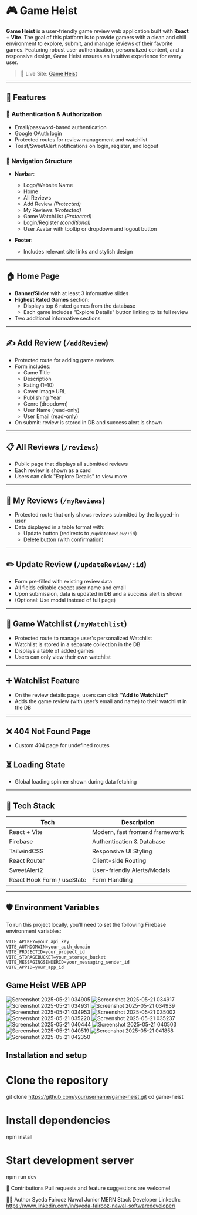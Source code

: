 # 🎮 Game Heist

**Game Heist** is a user-friendly game review web application built with **React + Vite**. The goal of this platform is to provide gamers with a clean and chill environment to explore, submit, and manage reviews of their favorite games. Featuring robust user authentication, personalized content, and a responsive design, Game Heist ensures an intuitive experience for every user.

> 🚀 Live Site: [Game Heist](https://game-heist-syeda-fairooz-nawal.netlify.app/)

---

## 🧩 Features

### 🔐 Authentication & Authorization
- Email/password-based authentication
- Google OAuth login
- Protected routes for review management and watchlist
- Toast/SweetAlert notifications on login, register, and logout

### 🧭 Navigation Structure
- **Navbar**:
  - Logo/Website Name
  - Home
  - All Reviews
  - Add Review _(Protected)_
  - My Reviews _(Protected)_
  - Game WatchList _(Protected)_
  - Login/Register _(conditional)_
  - User Avatar with tooltip or dropdown and logout button

- **Footer**:
  - Includes relevant site links and stylish design

---

## 🏠 Home Page
- **Banner/Slider** with at least 3 informative slides
- **Highest Rated Games** section:
  - Displays top 6 rated games from the database
  - Each game includes "Explore Details" button linking to its full review
- Two additional informative sections

---

## ✍️ Add Review (`/addReview`)
- Protected route for adding game reviews
- Form includes:
  - Game Title
  - Description
  - Rating (1–10)
  - Cover Image URL
  - Publishing Year
  - Genre (dropdown)
  - User Name (read-only)
  - User Email (read-only)
- On submit: review is stored in DB and success alert is shown

---

## 📋 All Reviews (`/reviews`)
- Public page that displays all submitted reviews
- Each review is shown as a card
- Users can click "Explore Details" to view more

---

## 👤 My Reviews (`/myReviews`)
- Protected route that only shows reviews submitted by the logged-in user
- Data displayed in a table format with:
  - Update button (redirects to `/updateReview/:id`)
  - Delete button (with confirmation)

---

## ✏️ Update Review (`/updateReview/:id`)
- Form pre-filled with existing review data
- All fields editable except user name and email
- Upon submission, data is updated in DB and a success alert is shown
- (Optional: Use modal instead of full page)

---

## 💖 Game Watchlist (`/myWatchlist`)
- Protected route to manage user's personalized Watchlist
- Watchlist is stored in a separate collection in the DB
- Displays a table of added games
- Users can only view their own watchlist

---

## ➕ Watchlist Feature
- On the review details page, users can click **"Add to WatchList"**
- Adds the game review (with user’s email and name) to their watchlist in the DB

---

## ❌ 404 Not Found Page
- Custom 404 page for undefined routes

## ⏳ Loading State
- Global loading spinner shown during data fetching

---

## 📁 Tech Stack

| Tech        | Description                     |
|-------------|---------------------------------|
| React + Vite| Modern, fast frontend framework |
| Firebase    | Authentication & Database       |
| TailwindCSS | Responsive UI Styling           |
| React Router| Client-side Routing             |
| SweetAlert2 | User-friendly Alerts/Modals     |
| React Hook Form / useState | Form Handling     |

---

## 🛡️ Environment Variables

To run this project locally, you’ll need to set the following Firebase environment variables:

```env
VITE_APIKEY=your_api_key
VITE_AUTHDOMAIN=your_auth_domain
VITE_PROJECTID=your_project_id
VITE_STORAGEBUCKET=your_storage_bucket
VITE_MESSAGINGSENDERID=your_messaging_sender_id
VITE_APPID=your_app_id

```

## Game Heist WEB APP

![Screenshot 2025-05-21 034905](https://github.com/user-attachments/assets/30785a58-d102-4433-8bed-6f7ad7bdf396)
![Screenshot 2025-05-21 034917](https://github.com/user-attachments/assets/6f66bb59-9d63-4fd0-a31b-991bed4f90ec)
![Screenshot 2025-05-21 034931](https://github.com/user-attachments/assets/825d4ca6-62ac-45ee-b3f5-cd6573aff4d6)
![Screenshot 2025-05-21 034939](https://github.com/user-attachments/assets/fe08d5e6-f56f-456f-a4e2-568f6d50021e)
![Screenshot 2025-05-21 034953](https://github.com/user-attachments/assets/2af5a96a-4b41-43b7-91f1-a60ccb549388)
![Screenshot 2025-05-21 035002](https://github.com/user-attachments/assets/ad6627ae-962d-4e95-a493-706b475b49b2)
![Screenshot 2025-05-21 035220](https://github.com/user-attachments/assets/5b8e9221-f812-4533-82df-6b51c1314fa3)
![Screenshot 2025-05-21 035237](https://github.com/user-attachments/assets/9bff835d-3751-4ab2-a2ec-61fbd997a8c7)
![Screenshot 2025-05-21 040444](https://github.com/user-attachments/assets/977946e7-8e3c-4a35-a049-bf56dedb665f)
![Screenshot 2025-05-21 040503](https://github.com/user-attachments/assets/464b0db4-bce1-43f8-a066-4e7535ae2c02)
![Screenshot 2025-05-21 040519](https://github.com/user-attachments/assets/d6c3cf73-7de1-4e01-96dc-829981c3b5e5)
![Screenshot 2025-05-21 041858](https://github.com/user-attachments/assets/3ab2ea0a-a028-4c83-be43-6706624b5257)
![Screenshot 2025-05-21 042350](https://github.com/user-attachments/assets/300d5f49-9a54-4042-be79-247854381487)

## Installation and setup

# Clone the repository
git clone https://github.com/yourusername/game-heist.git
cd game-heist

# Install dependencies
npm install

# Start development server
npm run dev

🤝 Contributions
Pull requests and feature suggestions are welcome!

🧑‍💻 Author
Syeda Fairooz Nawal
Junior MERN Stack Developer
LinkedIn: https://www.linkedin.com/in/syeda-fairooz-nawal-softwaredeveloper/  


